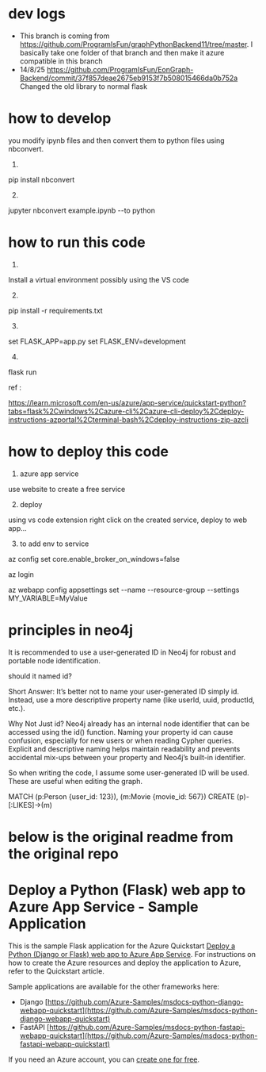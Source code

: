 
# dev logs

- This branch is coming from https://github.com/ProgramIsFun/graphPythonBackend11/tree/master.  I basically take one folder of that branch and then make it azure compatible in this branch
- 14/8/25  https://github.com/ProgramIsFun/EonGraph-Backend/commit/37f857deae2675eb9153f7b508015466da0b752a  Changed the old library to normal flask

# how to develop

you modify ipynb files and then convert them to python files using nbconvert.

1. 

pip install nbconvert

2.

jupyter nbconvert example.ipynb --to python

# how to run this code

1. 

Install a virtual environment possibly using the VS code

2. 

pip install -r requirements.txt

3. 

set FLASK_APP=app.py
set FLASK_ENV=development

4.

flask run


ref : 

https://learn.microsoft.com/en-us/azure/app-service/quickstart-python?tabs=flask%2Cwindows%2Cazure-cli%2Cazure-cli-deploy%2Cdeploy-instructions-azportal%2Cterminal-bash%2Cdeploy-instructions-zip-azcli



# how to deploy this code
1. azure app service

use website to create a free service 

2. deploy 

using vs code extension right click on the created service, deploy to web app...

3. to add env to service

az config set core.enable_broker_on_windows=false

az login 

az webapp config appsettings set --name <AppServiceName> --resource-group <ResourceGroupName> --settings MY_VARIABLE=MyValue


# principles in neo4j

It is recommended to use a user-generated ID in Neo4j for robust and portable node identification.

should it named id?

Short Answer:
It’s better not to name your user-generated ID simply id. Instead, use a more descriptive property name (like userId, uuid, productId, etc.).

Why Not Just id?
Neo4j already has an internal node identifier that can be accessed using the id() function.
Naming your property id can cause confusion, especially for new users or when reading Cypher queries.
Explicit and descriptive naming helps maintain readability and prevents accidental mix-ups between your property and Neo4j’s built-in identifier.

So when writing the code, I assume some user-generated ID will be used. These are useful when editing the graph.

MATCH (p:Person {user_id: 123}), (m:Movie {movie_id: 567})
CREATE (p)-[:LIKES]->(m)

# below is the original readme from the original repo

# Deploy a Python (Flask) web app to Azure App Service - Sample Application

This is the sample Flask application for the Azure Quickstart [Deploy a Python (Django or Flask) web app to Azure App Service](https://docs.microsoft.com/en-us/azure/app-service/quickstart-python). For instructions on how to create the Azure resources and deploy the application to Azure, refer to the Quickstart article.

Sample applications are available for the other frameworks here:

* Django [https://github.com/Azure-Samples/msdocs-python-django-webapp-quickstart](https://github.com/Azure-Samples/msdocs-python-django-webapp-quickstart)
* FastAPI [https://github.com/Azure-Samples/msdocs-python-fastapi-webapp-quickstart](https://github.com/Azure-Samples/msdocs-python-fastapi-webapp-quickstart)

If you need an Azure account, you can [create one for free](https://azure.microsoft.com/en-us/free/).
